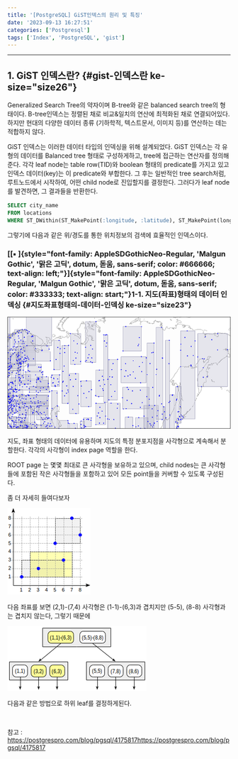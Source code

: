 ```yaml
---
title: '[PostgreSQL] GiST인덱스의 원리 및 특징'
date: '2023-09-13 16:27:51'
categories: ['Postgresql']
tags: ['Index', 'PostgreSQL', 'gist']
---
```


------------------------------------------------------------------------

## 1. GiST 인덱스란? {#gist-인덱스란 ke-size="size26"}

Generalized Search Tree의 약자이며 B-tree와 같은 balanced search tree의 형태이다. B-tree인덱스는 정렬된 채로 비교&일치의 연산에 최적화된 채로 연결되어있다. 하지만 현대의 다양한 데이터 종류 (기하학적, 텍스트문서, 이미지 등)를 연산하는 데는 적합하지 않다.

GiST 인덱스는 이러한 데이터 타입의 인덱싱을 위해 설계되었다. GiST 인덱스는 각 유형의 데이터를 Balanced tree 형태로 구성하게하고, tree에 접근하는 연산자를 정의해 준다. 각각 leaf node는 table row(TID)와 boolean 형태의 predicate를 가지고 있고 인덱스 데이터(key)는 이 predicate와 부합한다. 그 후는 일반적인 tree search처럼, 루트노드에서 시작하여, 어떤 child node로 진입할지를 결정한다. 그러다가 leaf node를 발견하면, 그 결과들을 반환한다.

``` {.sql ke-language="sql" ke-type="codeblock"}
SELECT city_name
FROM locations
WHERE ST_DWithin(ST_MakePoint(:longitude, :latitude), ST_MakePoint(longitude, latitude), :distance);
```

그렇기에 다음과 같은 위/경도를 통한 위치정보의 검색에 효율적인 인덱스이다.

### [[▪ ]{style="font-family: AppleSDGothicNeo-Regular, 'Malgun Gothic', '맑은 고딕', dotum, 돋움, sans-serif; color: #666666; text-align: left;"}]{style="font-family: AppleSDGothicNeo-Regular, 'Malgun Gothic', '맑은 고딕', dotum, 돋움, sans-serif; color: #333333; text-align: start;"}1-1. 지도(좌표)형태의 데이터 인덱싱 {#지도좌표형태의-데이터-인덱싱 ke-size="size23"}

![](/images/posts/8/img.png)

지도, 좌표 형태의 데이터에 유용하며 지도의 특정 분포지점을 사각형으로 계속해서 분할한다. 각각의 사각형이 index page 역할을 한다.

ROOT page 는 몇몇 최대로 큰 사각형을 보유하고 있으며, child nodes는 큰 사각형들에 포함된 작은 사각형들을 포함하고 있어 모든 point들을 커버할 수 있도록 구성된다.

좀 더 자세히 들여다보자

![](/images/posts/8/img_1.png)

다음 좌표를 보면 (2,1)-(7,4) 사각형은 (1-1)-(6,3)과 겹치지만 (5-5), (8-8) 사각형과는 겹치지 않는다, 그렇기 때문에 

![](/images/posts/8/img_2.png)

다음과 같은 방법으로 하위 leaf를 결정하게된다.
 

 

참고 :  https://postgrespro.com/blog/pgsql/4175817https://postgrespro.com/blog/pgsql/4175817
 

